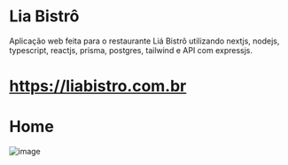 # Lia Bistrô
Aplicação web feita para o restaurante Liá Bistrô utilizando nextjs, nodejs, typescript, reactjs, prisma, postgres, tailwind e API com expressjs.
# https://liabistro.com.br

# Home
![image](https://github.com/muradpontes/lia/assets/80102764/ad5e2a03-5f75-435c-8b8d-6678139f1707)

